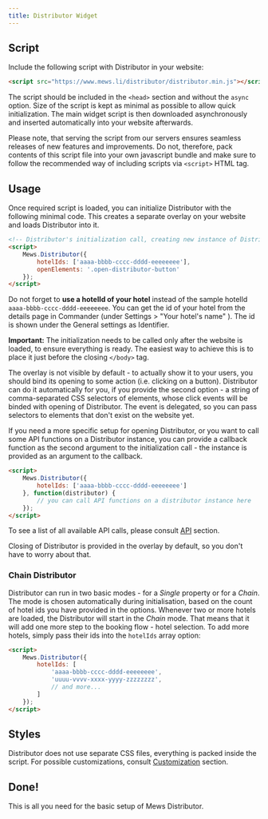 ```yaml
---
title: Distributor Widget
---
```


## Script

Include the following script with Distributor in your website:

~~~html
<script src="https://www.mews.li/distributor/distributor.min.js"></script>
~~~

The script should be included in the `<head>` section and without the `async` option. Size of the script is kept as minimal as possible to allow quick initialization. The main widget script is then downloaded asynchronously and inserted automatically into your website afterwards.

Please note, that serving the script from our servers ensures seamless releases of new features and improvements. Do not, therefore, pack contents of this script file into your own javascript bundle and make sure to follow the recommended way of including scripts via `<script>` HTML tag.

## Usage

Once required script is loaded, you can initialize Distributor with the following minimal code. This creates a separate overlay on your website and loads Distributor into it.

~~~html
<!-- Distributor's initialization call, creating new instance of Distributor. Use id of your hotel. -->
<script>
    Mews.Distributor({
        hotelIds: ['aaaa-bbbb-cccc-dddd-eeeeeeee'],
        openElements: '.open-distributor-button'
    });
</script>
~~~

Do not forget to **use a hotelId of your hotel** instead of the sample hotelId `aaaa-bbbb-cccc-dddd-eeeeeeee`. You can get the id of your hotel from the details page in Commander (under Settings > "Your hotel's name" ). The id is shown under the General settings as Identifier.

**Important:** The initialization needs to be called only after the website is loaded, to ensure everything is ready. The easiest way to achieve this is to place it just before the closing `</body>` tag.

The overlay is not visible by default - to actually show it to your users, you should bind its opening to some action (i.e. clicking on a button). Distributor can do it automatically for you, if you provide the second option - a string of comma-separated CSS selectors of elements, whose click events will be binded with opening of Distributor. The event is delegated, so you can pass selectors to elements that don't exist on the website yet.

If you need a more specific setup for opening Distributor, or you want to call some API functions on a Distributor instance, you can provide a callback function as the second argument to the initialization call - the instance is provided as an argument to the callback.

~~~html
<script>
    Mews.Distributor({
        hotelIds: ['aaaa-bbbb-cccc-dddd-eeeeeeee']
    }, function(distributor) {
        // you can call API functions on a distributor instance here
    });
</script>
~~~

To see a list of all available API calls, please consult [API](./widget/reference.html#api-reference) section.

Closing of Distributor is provided in the overlay by default, so you don't have to worry about that.

### Chain Distributor

Distributor can run in two basic modes - for a *Single* property or for a *Chain*. The mode is chosen automatically during initialisation, based on the count of hotel ids you have provided in the options. Whenever two or more hotels are loaded, the Distributor will start in the *Chain* mode. That means that it will add one more step to the booking flow - hotel selection. To add more hotels, simply pass their ids into the `hotelIds` array option:

~~~html
<script>
    Mews.Distributor({
        hotelIds: [
            'aaaa-bbbb-cccc-dddd-eeeeeeee',
            'uuuu-vvvv-xxxx-yyyy-zzzzzzzz',
            // and more...
        ]
    });
</script>
~~~

## Styles

Distributor does not use separate CSS files, everything is packed inside the script. For possible customizations, consult [Customization](./widget/reference.html#customization) section.

## Done!

This is all you need for the basic setup of Mews Distributor.
